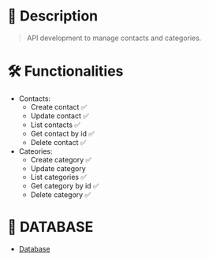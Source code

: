 # 📝 Description

> API development to manage contacts and categories.

# 🛠 Functionalities

- Contacts:
  - Create contact ✅
  - Update contact ✅
  - List contacts ✅
  - Get contact by id ✅
  - Delete contact ✅
- Cateories:
  - Create category ✅
  - Update category
  - List categories ✅
  - Get category by id ✅
  - Delete category ✅

# 🎲 DATABASE
  - [Database](https://drive.google.com/file/d/1T5EV2j4JkLEmdEze_-ecFMgulmhC4zwG/view?usp=sharing)
